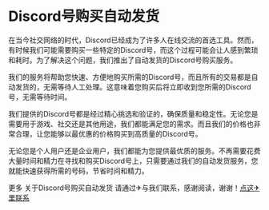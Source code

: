 # Discord号购买自动发货

在当今社交网络的时代，Discord已经成为了许多人在线交流的首选工具。然而，有时候我们可能需要购买一些特定的Discord号，而这个过程可能会让人感到繁琐和耗时。为了解决这个问题，我们推出了自动发货的Discord号购买服务。

我们的服务将帮助您快速、方便地购买所需的Discord号，而且所有的交易都是自动发货的，无需等待人工处理。这意味着您购买后将立即收到您所需的Discord号，无需等待时间。

我们提供的Discord号都是经过精心挑选和验证的，确保质量和稳定性。无论您是需要用于游戏、社交还是其他用途，我们都能满足您的需求。而且我们的价格也非常合理，让您能够以最优惠的价格购买到高质量的Discord号。

无论您是个人用户还是企业用户，我们都能为您提供最优质的服务。不再需要花费大量时间和精力在寻找和购买Discord号上，只需要通过我们的自动发货服务，您就能快速获得所需的号码，节省时间和精力。

更多 关于Discord号购买自动发货 请通过✈与我们联系，感谢阅读，谢谢！[点这✈里联系](https://d.k02.cc)